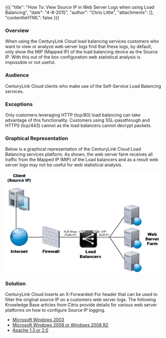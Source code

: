 {{{
  "title": "How To:  View Source IP in Web Server Logs when using Load Balancing",
  "date": "4-8-2015",
  "author": "Chris Little",
  "attachments": [],
  "contentIsHTML": false
}}}

### Overview
When using the CenturyLink Cloud load balancing services customers who want to view or analyze web server logs find that these logs, by default, only show the MIP (Mapped IP) of the load balancing device as the Source IP. With this out of the box configuration web statistical analysis is impossible or not useful.

### Audience
CenturyLink Cloud clients who make use of the Self-Service Load Balancing services.

### Exceptions
Only customers leveraging HTTP (tcp/80) load balancing can take advantage of this functionality. Customers using SSL-passthrough and HTTPS (tcp/443) cannot as the load balancers cannot decrypt packets.

### Graphical Representation
Below is a graphical representation of the CenturyLink Cloud Load Balancing services platform.  As shown, the web server farm receives all traffic from the Mapped IP (MIP) of the Load balancers and as a result web server logs may not be useful for web statistical analysis.

![load balancing platform overview](../../images/View-Source-IP-in-Web-Server-Logs-when-using-Load-Balancing.png)

### Solution
CenturyLink Cloud inserts an X-Forwarded-For header that can be used to filter the original source IP on a customers web server logs. The following Knowledge Base articles from Citrix provide details for various web server platforms on how to configure Source IP logging.

* [Microsoft Windows 2003](//support.citrix.com/article/CTX119347)
* [Microsoft Windows 2008 or Windows 2008 R2](//support.citrix.com/article/CTX125526)
* [Apache 1.3 or 2.0](//support.citrix.com/article/CTX109350)
